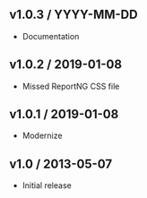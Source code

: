 ## v1.0.3 / YYYY-MM-DD
- Documentation

## v1.0.2 / 2019-01-08
- Missed ReportNG CSS file

## v1.0.1 / 2019-01-08
- Modernize

## v1.0 / 2013-05-07
- Initial release
